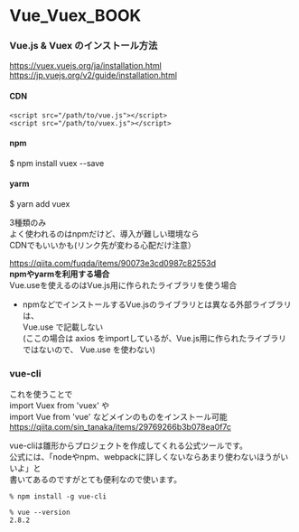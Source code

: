 # Vue_Vuex_BOOK

### Vue.js & Vuex のインストール方法  
https://vuex.vuejs.org/ja/installation.html  
https://jp.vuejs.org/v2/guide/installation.html  

  
#### CDN  
```
<script src="/path/to/vue.js"></script>
<script src="/path/to/vuex.js"></script>
```

#### npm  
$ npm install vuex --save  

#### yarm
$ yarn add vuex


3種類のみ  
よく使われるのはnpmだけど、導入が難しい環境なら  
CDNでもいいかも(リンク先が変わる心配だけ注意）  

https://qiita.com/fuqda/items/90073e3cd0987c82553d  
**npmやyarmを利用する場合**  
Vue.useを使えるのはVue.js用に作られたライブラリを使う場合  
* npmなどでインストールするVue.jsのライブラリとは異なる外部ライブラリは、  
Vue.use で記載しない  
(ここの場合は axios をimportしているが、Vue.js用に作られたライブラリではないので、 Vue.use を使わない)  


### vue-cli
これを使うことで  
import Vuex from 'vuex' や  
import Vue from 'vue' などメインのものをインストール可能  
https://qiita.com/sin_tanaka/items/29769266b3b078ea0f7c  

vue-cliは雛形からプロジェクトを作成してくれる公式ツールです。  
公式には、「nodeやnpm、webpackに詳しくないならあまり使わないほうがいいよ」と  
書いてあるのですがとても便利なので使います。  
```
% npm install -g vue-cli

% vue --version
2.8.2
```

